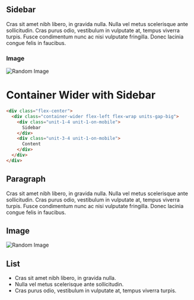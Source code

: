 <div class="flex-center">
<div class="container-wider flex-left flex-wrap units-gap-big">

<div class="unit-1-4 unit-1-on-mobile">

## Sidebar

Cras sit amet nibh libero, in gravida nulla. Nulla vel metus scelerisque ante sollicitudin. Cras purus odio, vestibulum in vulputate at, tempus viverra turpis. Fusce condimentum nunc ac nisi vulputate fringilla. Donec lacinia congue felis in faucibus.

### Image

![Random Image](http://lorempixel.com/400/200/)

</div>

<div class="unit-3-4 unit-1-on-mobile">

# Container Wider with Sidebar

```html
<div class="flex-center">
  <div class="container-wider flex-left flex-wrap units-gap-big">
    <div class="unit-1-4 unit-1-on-mobile">
      Sidebar
    </div>
    <div class="unit-3-4 unit-1-on-mobile">
      Content
    </div>
  </div>
</div>
```

## Paragraph

Cras sit amet nibh libero, in gravida nulla. Nulla vel metus scelerisque ante sollicitudin. Cras purus odio, vestibulum in vulputate at, tempus viverra turpis. Fusce condimentum nunc ac nisi vulputate fringilla. Donec lacinia congue felis in faucibus.

## Image

![Random Image](http://lorempixel.com/600/300/)

## List

- Cras sit amet nibh libero, in gravida nulla.
- Nulla vel metus scelerisque ante sollicitudin.
- Cras purus odio, vestibulum in vulputate at, tempus viverra turpis.

</div>

</div>
</div>
